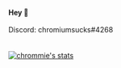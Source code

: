 **Hey 👋**<br><br>
Discord: chromiumsucks#4268<br><br><br>
<a href="https://github.com/3060ti">
  <img align="center" src="https://github-readme-stats.vercel.app/api?username=chrommie&show_icons=true&include_all_commits=true&show_icons=true&title_color=fff&icon_color=79ff97&text_color=9f9f9f&bg_color=151515" alt="chrommie's stats" />
</a>
